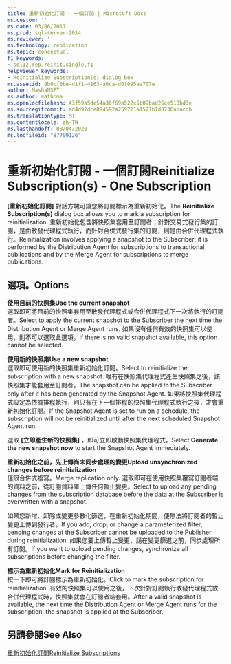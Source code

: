 ```yaml
---
title: 重新初始化訂閱 - 一個訂閱 | Microsoft Docs
ms.custom: ''
ms.date: 03/06/2017
ms.prod: sql-server-2014
ms.reviewer: ''
ms.technology: replication
ms.topic: conceptual
f1_keywords:
- sql12.rep.reinit.single.f1
helpviewer_keywords:
- Reinitialize Subscription(s) dialog box
ms.assetid: 9b0cf0be-d1f1-4163-a0ca-d6f095aa707e
author: MashaMSFT
ms.author: mathoma
ms.openlocfilehash: 43f59a5de54a36f69a522c5b09bad26ce510bd3e
ms.sourcegitcommit: ad4d92dce894592a259721a1571b1d8736abacdb
ms.translationtype: MT
ms.contentlocale: zh-TW
ms.lasthandoff: 08/04/2020
ms.locfileid: "87709126"
---
```

# <a name="reinitialize-subscriptions---one-subscription"></a><span data-ttu-id="3ba1c-102">重新初始化訂閱 - 一個訂閱</span><span class="sxs-lookup"><span data-stu-id="3ba1c-102">Reinitialize Subscription(s) - One Subscription</span></span>
  <span data-ttu-id="3ba1c-103">**[重新初始化訂閱]** 對話方塊可讓您將訂閱標示為重新初始化。</span><span class="sxs-lookup"><span data-stu-id="3ba1c-103">The **Reinitialize Subscription(s)** dialog box allows you to mark a subscription for reinitialization.</span></span> <span data-ttu-id="3ba1c-104">重新初始化包含將快照集套用至訂閱者；針對交易式發行集的訂閱，是由散發代理程式執行，而針對合併式發行集的訂閱，則是由合併代理程式執行。</span><span class="sxs-lookup"><span data-stu-id="3ba1c-104">Reinitialization involves applying a snapshot to the Subscriber; it is performed by the Distribution Agent for subscriptions to transactional publications and by the Merge Agent for subscriptions to merge publications.</span></span>  
  
## <a name="options"></a><span data-ttu-id="3ba1c-105">選項。</span><span class="sxs-lookup"><span data-stu-id="3ba1c-105">Options</span></span>  
 <span data-ttu-id="3ba1c-106">**使用目前的快照集**</span><span class="sxs-lookup"><span data-stu-id="3ba1c-106">**Use the current snapshot**</span></span>  
 <span data-ttu-id="3ba1c-107">選取即可將目前的快照集套用至散發代理程式或合併代理程式下一次將執行的訂閱者。</span><span class="sxs-lookup"><span data-stu-id="3ba1c-107">Select to apply the current snapshot to the Subscriber the next time the Distribution Agent or Merge Agent runs.</span></span> <span data-ttu-id="3ba1c-108">如果沒有任何有效的快照集可以使用，則不可以選取此選項。</span><span class="sxs-lookup"><span data-stu-id="3ba1c-108">If there is no valid snapshot available, this option cannot be selected.</span></span>  
  
 <span data-ttu-id="3ba1c-109">**使用新的快照集**</span><span class="sxs-lookup"><span data-stu-id="3ba1c-109">**Use a new snapshot**</span></span>  
 <span data-ttu-id="3ba1c-110">選取即可使用新的快照集重新初始化訂閱。</span><span class="sxs-lookup"><span data-stu-id="3ba1c-110">Select to reinitialize the subscription with a new snapshot.</span></span> <span data-ttu-id="3ba1c-111">唯有在快照集代理程式產生快照集之後，該快照集才能套用至訂閱者。</span><span class="sxs-lookup"><span data-stu-id="3ba1c-111">The snapshot can be applied to the Subscriber only after it has been generated by the Snapshot Agent.</span></span> <span data-ttu-id="3ba1c-112">如果將快照集代理程式設定為依據排程執行，則只有在下一個排程的快照集代理程式執行之後，才會重新初始化訂閱。</span><span class="sxs-lookup"><span data-stu-id="3ba1c-112">If the Snapshot Agent is set to run on a schedule, the subscription will not be reinitialized until after the next scheduled Snapshot Agent run.</span></span>  
  
 <span data-ttu-id="3ba1c-113">選取 **[立即產生新的快照集]** ，即可立即啟動快照集代理程式。</span><span class="sxs-lookup"><span data-stu-id="3ba1c-113">Select **Generate the new snapshot now** to start the Snapshot Agent immediately.</span></span>  
  
 <span data-ttu-id="3ba1c-114">**重新初始化之前，先上傳尚未同步處理的變更**</span><span class="sxs-lookup"><span data-stu-id="3ba1c-114">**Upload unsynchronized changes before reinitialization**</span></span>  
 <span data-ttu-id="3ba1c-115">僅限合併式複寫。</span><span class="sxs-lookup"><span data-stu-id="3ba1c-115">Merge replication only.</span></span> <span data-ttu-id="3ba1c-116">選取即可在使用快照集覆寫訂閱者端的資料之前，從訂閱資料庫上傳任何暫止變更。</span><span class="sxs-lookup"><span data-stu-id="3ba1c-116">Select to upload any pending changes from the subscription database before the data at the Subscriber is overwritten with a snapshot.</span></span>  
  
 <span data-ttu-id="3ba1c-117">如果您新增、卸除或變更參數化篩選，在重新初始化期間，便無法將訂閱者的暫止變更上傳到發行者。</span><span class="sxs-lookup"><span data-stu-id="3ba1c-117">If you add, drop, or change a parameterized filter, pending changes at the Subscriber cannot be uploaded to the Publisher during reinitialization.</span></span> <span data-ttu-id="3ba1c-118">如果您要上傳暫止變更，請在變更篩選之前，同步處理所有訂閱。</span><span class="sxs-lookup"><span data-stu-id="3ba1c-118">If you want to upload pending changes, synchronize all subscriptions before changing the filter.</span></span>  
  
 <span data-ttu-id="3ba1c-119">**標示為重新初始化**</span><span class="sxs-lookup"><span data-stu-id="3ba1c-119">**Mark for Reinitialization**</span></span>  
 <span data-ttu-id="3ba1c-120">按一下即可將訂閱標示為重新初始化。</span><span class="sxs-lookup"><span data-stu-id="3ba1c-120">Click to mark the subscription for reinitialization.</span></span> <span data-ttu-id="3ba1c-121">有效的快照集可以使用之後，下次針對訂閱執行散發代理程式或合併代理程式時，快照集就會在訂閱者端套用。</span><span class="sxs-lookup"><span data-stu-id="3ba1c-121">After a valid snapshot is available, the next time the Distribution Agent or Merge Agent runs for the subscription, the snapshot is applied at the Subscriber.</span></span>  
  
## <a name="see-also"></a><span data-ttu-id="3ba1c-122">另請參閱</span><span class="sxs-lookup"><span data-stu-id="3ba1c-122">See Also</span></span>  
 [<span data-ttu-id="3ba1c-123">重新初始化訂閱</span><span class="sxs-lookup"><span data-stu-id="3ba1c-123">Reinitialize Subscriptions</span></span>](reinitialize-subscriptions.md)  
  
  
